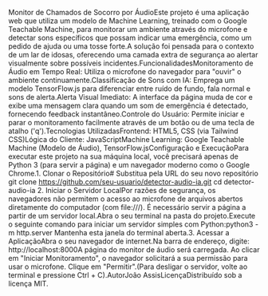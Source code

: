 Monitor de Chamados de Socorro por ÁudioEste projeto é uma aplicação web que utiliza um modelo de Machine Learning, treinado com o Google Teachable Machine, para monitorar um ambiente através do microfone e detectar sons específicos que possam indicar uma emergência, como um pedido de ajuda ou uma tosse forte.A solução foi pensada para o contexto de um lar de idosas, oferecendo uma camada extra de segurança ao alertar visualmente sobre possíveis incidentes.FuncionalidadesMonitoramento de Áudio em Tempo Real: Utiliza o microfone do navegador para "ouvir" o ambiente continuamente.Classificação de Sons com IA: Emprega um modelo TensorFlow.js para diferenciar entre ruído de fundo, fala normal e sons de alerta.Alerta Visual Imediato: A interface da página muda de cor e exibe uma mensagem clara quando um som de emergência é detectado, fornecendo feedback instantâneo.Controle do Usuário: Permite iniciar e parar o monitoramento facilmente através de um botão ou de uma tecla de atalho ('q').Tecnologias UtilizadasFrontend: HTML5, CSS (via Tailwind CSS)Lógica do Cliente: JavaScriptMachine Learning: Google Teachable Machine (Modelo de Áudio), TensorFlow.jsConfiguração e ExecuçãoPara executar este projeto na sua máquina local, você precisará apenas de Python 3 (para servir a página) e um navegador moderno como o Google Chrome.1. Clonar o Repositório# Substitua pela URL do seu novo repositório
git clone https://github.com/seu-usuario/detector-audio-ia.git
cd detector-audio-ia
2. Iniciar o Servidor LocalPor razões de segurança, os navegadores não permitem o acesso ao microfone de arquivos abertos diretamente do computador (com file:///). É necessário servir a página a partir de um servidor local.Abra o seu terminal na pasta do projeto.Execute o seguinte comando para iniciar um servidor simples com Python:python3 -m http.server
Mantenha esta janela do terminal aberta.3. Acessar a AplicaçãoAbra o seu navegador de internet.Na barra de endereço, digite: http://localhost:8000A página do monitor de áudio será carregada. Ao clicar em "Iniciar Monitoramento", o navegador solicitará a sua permissão para usar o microfone. Clique em "Permitir".(Para desligar o servidor, volte ao terminal e pressione Ctrl + C).AutorJoão AssisLicençaDistribuído sob a licença MIT.